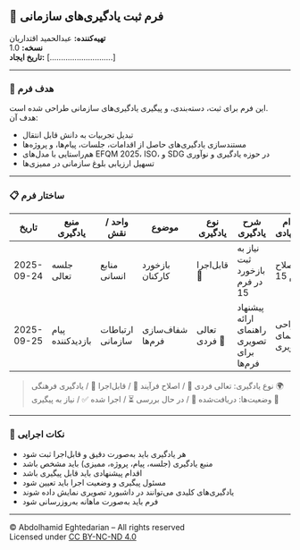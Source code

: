 ## 📘 فرم ثبت یادگیری‌های سازمانی  
**تهیه‌کننده:** عبدالحمید اقتداریان  
**نسخه:** 1.0  
**تاریخ ایجاد:** [............................]  

---

### 🎯 هدف فرم

این فرم برای ثبت، دسته‌بندی، و پیگیری یادگیری‌های سازمانی طراحی شده است.  
هدف آن:

- تبدیل تجربیات به دانش قابل انتقال  
- مستندسازی یادگیری‌های حاصل از اقدامات، جلسات، پیام‌ها، و پروژه‌ها  
- هم‌راستایی با مدل‌های EFQM 2025، ISO، و SDG در حوزه یادگیری و نوآوری  
- تسهیل ارزیابی بلوغ سازمانی در ممیزی‌ها

---

### 📋 ساختار فرم

| تاریخ | منبع یادگیری | واحد / نقش | موضوع | نوع یادگیری | شرح یادگیری | اقدام پیشنهادی | مسئول پیگیری | وضعیت | تاریخ اجرا |
|--------|------------------|------------------|--------|----------------|--------------------------|----------------------|------------------|----------|----------------|
| 2025-09-24 | جلسه تعالی | منابع انسانی | بازخورد کارکنان | قابل‌اجرا 📘 | نیاز به ثبت بازخورد در فرم 15 | اصلاح فرم 15 | مدیر تعالی واحد | اجرا شده ✅ | 2025-09-25 |
| 2025-09-25 | پیام بازدیدکننده | ارتباطات سازمانی | شفاف‌سازی فرم‌ها | تعالی فردی 🌱 | پیشنهاد ارائه راهنمای تصویری برای فرم‌ها | طراحی راهنمای تصویری | مسئول ارتباطات | در حال انجام ⏳ | — |

> نوع یادگیری: تعالی فردی 🌱 / اصلاح فرآیند 🔧 / قابل‌اجرا 📘 / یادگیری فرهنگی 🌍  
> وضعیت‌ها: دریافت‌شده 📨 / در حال بررسی ⏳ / اجرا شده ✅ / نیاز به پیگیری 🔄

---

### 📌 نکات اجرایی

- هر یادگیری باید به‌صورت دقیق و قابل‌اجرا ثبت شود  
- منبع یادگیری (جلسه، پیام، پروژه، ممیزی) باید مشخص باشد  
- اقدام پیشنهادی باید قابل پیگیری باشد  
- مسئول پیگیری و وضعیت اجرا باید تعیین شود  
- یادگیری‌های کلیدی می‌توانند در داشبورد تصویری نمایش داده شوند  
- فرم باید به‌صورت ماهانه به‌روزرسانی شود

---

© Abdolhamid Eghtedarian – All rights reserved  
Licensed under [CC BY-NC-ND 4.0](https://creativecommons.org/licenses/by-nc-nd/4.0/)
